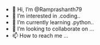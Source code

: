 - 👋 Hi, I’m @Ramprashanth79
- 👀 I’m interested in .coding..
- 🌱 I’m currently learning .python..
- 💞️ I’m looking to collaborate on ...
- 📫 How to reach me ...

<!---
Ramprashanth79/Ramprashanth79 is a ✨ special ✨ repository because its `README.md` (this file) appears on your GitHub profile.
You can click the Preview link to take a look at your changes.
--->
